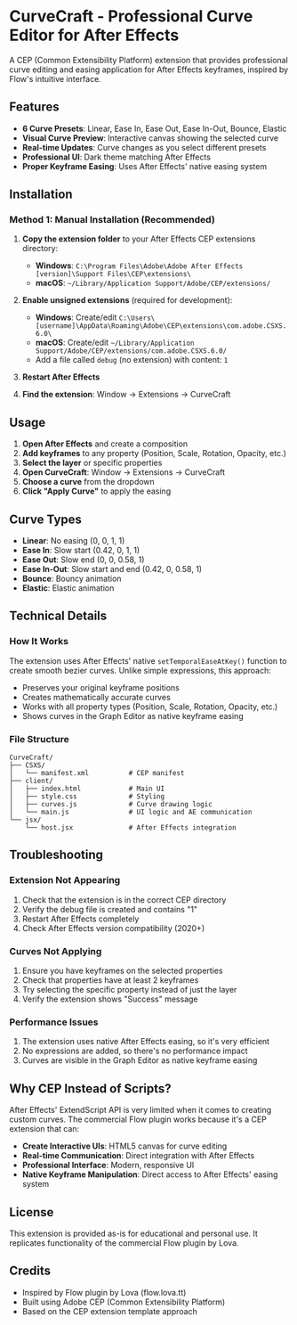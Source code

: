 # CurveCraft - Professional Curve Editor for After Effects

A CEP (Common Extensibility Platform) extension that provides professional curve editing and easing application for After Effects keyframes, inspired by Flow's intuitive interface.

## Features

- **6 Curve Presets**: Linear, Ease In, Ease Out, Ease In-Out, Bounce, Elastic
- **Visual Curve Preview**: Interactive canvas showing the selected curve
- **Real-time Updates**: Curve changes as you select different presets
- **Professional UI**: Dark theme matching After Effects
- **Proper Keyframe Easing**: Uses After Effects' native easing system

## Installation

### Method 1: Manual Installation (Recommended)

1. **Copy the extension folder** to your After Effects CEP extensions directory:
   - **Windows**: `C:\Program Files\Adobe\Adobe After Effects [version]\Support Files\CEP\extensions\`
   - **macOS**: `~/Library/Application Support/Adobe/CEP/extensions/`

2. **Enable unsigned extensions** (required for development):
   - **Windows**: Create/edit `C:\Users\[username]\AppData\Roaming\Adobe\CEP\extensions\com.adobe.CSXS.6.0\`
   - **macOS**: Create/edit `~/Library/Application Support/Adobe/CEP/extensions/com.adobe.CSXS.6.0/`
   - Add a file called `debug` (no extension) with content: `1`

3. **Restart After Effects**

4. **Find the extension**: Window → Extensions → CurveCraft

## Usage

1. **Open After Effects** and create a composition
2. **Add keyframes** to any property (Position, Scale, Rotation, Opacity, etc.)
3. **Select the layer** or specific properties
4. **Open CurveCraft**: Window → Extensions → CurveCraft
5. **Choose a curve** from the dropdown
6. **Click "Apply Curve"** to apply the easing

## Curve Types

- **Linear**: No easing (0, 0, 1, 1)
- **Ease In**: Slow start (0.42, 0, 1, 1)
- **Ease Out**: Slow end (0, 0, 0.58, 1)
- **Ease In-Out**: Slow start and end (0.42, 0, 0.58, 1)
- **Bounce**: Bouncy animation
- **Elastic**: Elastic animation

## Technical Details

### How It Works
The extension uses After Effects' native `setTemporalEaseAtKey()` function to create smooth bezier curves. Unlike simple expressions, this approach:
- Preserves your original keyframe positions
- Creates mathematically accurate curves
- Works with all property types (Position, Scale, Rotation, Opacity, etc.)
- Shows curves in the Graph Editor as native keyframe easing

### File Structure
```
CurveCraft/
├── CSXS/
│   └── manifest.xml          # CEP manifest
├── client/
│   ├── index.html            # Main UI
│   ├── style.css             # Styling
│   ├── curves.js             # Curve drawing logic
│   └── main.js               # UI logic and AE communication
└── jsx/
    └── host.jsx              # After Effects integration
```

## Troubleshooting

### Extension Not Appearing
1. Check that the extension is in the correct CEP directory
2. Verify the debug file is created and contains "1"
3. Restart After Effects completely
4. Check After Effects version compatibility (2020+)

### Curves Not Applying
1. Ensure you have keyframes on the selected properties
2. Check that properties have at least 2 keyframes
3. Try selecting the specific property instead of just the layer
4. Verify the extension shows "Success" message

### Performance Issues
1. The extension uses native After Effects easing, so it's very efficient
2. No expressions are added, so there's no performance impact
3. Curves are visible in the Graph Editor as native keyframe easing

## Why CEP Instead of Scripts?

After Effects' ExtendScript API is very limited when it comes to creating custom curves. The commercial Flow plugin works because it's a CEP extension that can:

- **Create Interactive UIs**: HTML5 canvas for curve editing
- **Real-time Communication**: Direct integration with After Effects
- **Professional Interface**: Modern, responsive UI
- **Native Keyframe Manipulation**: Direct access to After Effects' easing system

## License

This extension is provided as-is for educational and personal use. It replicates functionality of the commercial Flow plugin by Lova.

## Credits

- Inspired by Flow plugin by Lova (flow.lova.tt)
- Built using Adobe CEP (Common Extensibility Platform)
- Based on the CEP extension template approach